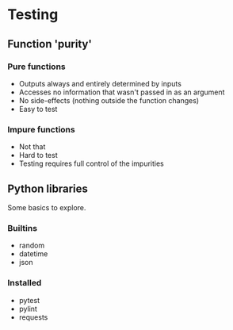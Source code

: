 # Testing

## Function 'purity'

### Pure functions

- Outputs always and entirely determined by inputs
- Accesses no information that wasn't passed in as an argument
- No side-effects (nothing outside the function changes)
- Easy to test

### Impure functions

- Not that
- Hard to test
- Testing requires full control of the impurities

## Python libraries

Some basics to explore.

### Builtins

- random
- datetime
- json

### Installed

- pytest
- pylint
- requests
